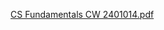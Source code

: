 [CS Fundamentals CW 2401014.pdf](https://github.com/user-attachments/files/19924449/CS.Fundamentals.CW.2401014.pdf)
